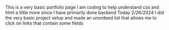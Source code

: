 This is a very basic portfolio page I am coding to help understand css and html a little more since I have primarily done backend
Today 2/26/2024 I did the very basic project setup and made an unordeed list that allows me to click on links that contain some fields 
